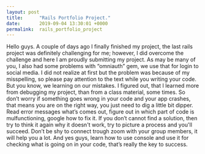 ```yaml
---
layout: post
title:      "Rails Portfolio Project."
date:       2019-09-04 13:30:01 +0000
permalink:  rails_portfolio_project
---
```



Hello guys. A couple of days ago I  finally finished my project, the last rails project was definitely challenging for me; however,  I did overcome the challenge and here I am proudly submitting my project. As may be many of you, I also had some problems with “omniauth” gem, we use that for login to social media. I did not realize at first but the problem was because of my misspelling, so please pay attention to the text while you writing your code. But you know,  we learning on our mistakes. I figured out, that I learned more from debugging my project, than from a class material, some times. So don’t worry if something goes wrong in your code and your app crashes, that means you are on the right way, you just need to dig a little bit dipper. Read error messages what’s comes out, figure out in which part of code is mulfunctioning, google how to fix it. If you don’t cannot find a solution, then try to think it again why it doesn't work, try to picture a process and you'll succeed. Don’t be shy to connect trough zoom with your group members, it will help you a lot. And yes guys, learn how to use console and use it for checking what is going on in your code, that’s really the key to success.

